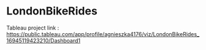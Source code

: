# LondonBikeRides

Tableau project link  : https://public.tableau.com/app/profile/agnieszka4176/viz/LondonBikeRides_16945119423210/Dashboard1
